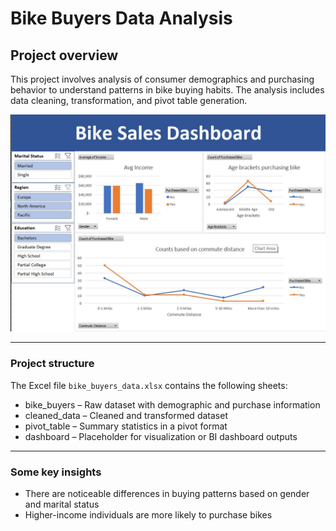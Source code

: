 # Bike Buyers Data Analysis

## Project overview
This project involves analysis of consumer demographics and purchasing behavior to understand patterns in bike buying habits. The analysis includes data cleaning, transformation, and pivot table generation.

![Dashboard Image](dashboard.jpg)

***

### Project structure
The Excel file `bike_buyers_data.xlsx` contains the following sheets:
- bike_buyers – Raw dataset with demographic and purchase information
- cleaned_data – Cleaned and transformed dataset
- pivot_table – Summary statistics in a pivot format
- dashboard – Placeholder for visualization or BI dashboard outputs

***

### Some key insights
- There are noticeable differences in buying patterns based on gender and marital status
- Higher-income individuals are more likely to purchase bikes
